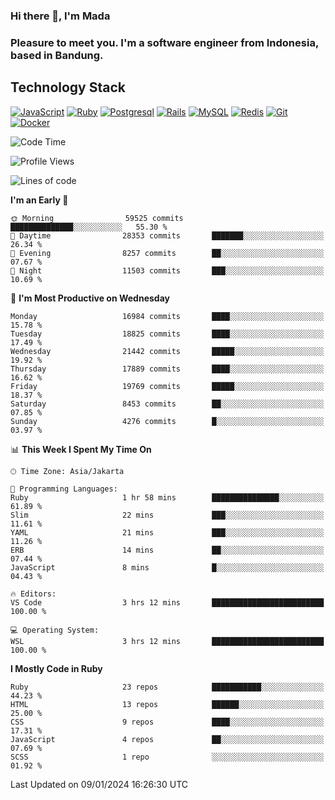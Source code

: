 ### Hi there 👋, I'm Mada
### Pleasure to meet you. I'm a software engineer from Indonesia, based in Bandung.

## Technology Stack

[![JavaScript](https://img.shields.io/badge/-JavaScript-%23F7DF1C?style=flat-square&logo=javascript&logoColor=000000&labelColor=%23F7DF1C&color=%23FFCE5A)](https://www.javascript.com/)
[![Ruby](https://img.shields.io/badge/Ruby-CC342D?style=flat-square&logo=ruby&logoColor=white)](https://www.ruby-lang.org/en/)
[![Postgresql](https://img.shields.io/badge/PostgreSQL-316192?style=flat-square&logo=postgresql&logoColor=ffffff)](https://www.postgresql.org/)
[![Rails](https://img.shields.io/badge/Ruby_on_Rails-CC0000?style=flat-square&logo=ruby-on-rails&logoColor=white)](https://rubyonrails.org/)
[![MySQL](https://img.shields.io/badge/-MySQL-4479A1?style=flat-square&logo=MySQL&logoColor=ffffff)](https://www.mysql.com/)
[![Redis](https://img.shields.io/badge/-Redis-DC382D?style=flat-square&logo=Redis&logoColor=ffffff)](https://redis.io/)
[![Git](https://img.shields.io/badge/-Git-%23F05032?style=flat-square&logo=git&logoColor=%23ffffff)](https://git-scm.com/)
[![Docker](https://img.shields.io/badge/-Docker-2496ED?style=flat-square&logo=docker&logoColor=ffffff)](https://www.docker.com/)
<!--
**madaarya/madaarya** is a ✨ _special_ ✨ repository because its `README.md` (this file) appears on your GitHub profile.

Here are some ideas to get you started:

- 🔭 I’m currently working on ...
- 🌱 I’m currently learning ...
- 👯 I’m looking to collaborate on ...
- 🤔 I’m looking for help with ...
- 💬 Ask me about ...
- 📫 How to reach me: ...
- 😄 Pronouns: ...
- ⚡ Fun fact: ...
-->
<!--START_SECTION:waka-->
![Code Time](http://img.shields.io/badge/Code%20Time-5%2C770%20hrs%2027%20mins-blue)

![Profile Views](http://img.shields.io/badge/Profile%20Views-0-blue)

![Lines of code](https://img.shields.io/badge/From%20Hello%20World%20I%27ve%20Written-40.4%20million%20lines%20of%20code-blue)

**I'm an Early 🐤** 

```text
🌞 Morning                59525 commits       ██████████████░░░░░░░░░░░   55.30 % 
🌆 Daytime                28353 commits       ███████░░░░░░░░░░░░░░░░░░   26.34 % 
🌃 Evening                8257 commits        ██░░░░░░░░░░░░░░░░░░░░░░░   07.67 % 
🌙 Night                  11503 commits       ███░░░░░░░░░░░░░░░░░░░░░░   10.69 % 
```
📅 **I'm Most Productive on Wednesday** 

```text
Monday                   16984 commits       ████░░░░░░░░░░░░░░░░░░░░░   15.78 % 
Tuesday                  18825 commits       ████░░░░░░░░░░░░░░░░░░░░░   17.49 % 
Wednesday                21442 commits       █████░░░░░░░░░░░░░░░░░░░░   19.92 % 
Thursday                 17889 commits       ████░░░░░░░░░░░░░░░░░░░░░   16.62 % 
Friday                   19769 commits       █████░░░░░░░░░░░░░░░░░░░░   18.37 % 
Saturday                 8453 commits        ██░░░░░░░░░░░░░░░░░░░░░░░   07.85 % 
Sunday                   4276 commits        █░░░░░░░░░░░░░░░░░░░░░░░░   03.97 % 
```


📊 **This Week I Spent My Time On** 

```text
🕑︎ Time Zone: Asia/Jakarta

💬 Programming Languages: 
Ruby                     1 hr 58 mins        ███████████████░░░░░░░░░░   61.89 % 
Slim                     22 mins             ███░░░░░░░░░░░░░░░░░░░░░░   11.61 % 
YAML                     21 mins             ███░░░░░░░░░░░░░░░░░░░░░░   11.26 % 
ERB                      14 mins             ██░░░░░░░░░░░░░░░░░░░░░░░   07.44 % 
JavaScript               8 mins              █░░░░░░░░░░░░░░░░░░░░░░░░   04.43 % 

🔥 Editors: 
VS Code                  3 hrs 12 mins       █████████████████████████   100.00 % 

💻 Operating System: 
WSL                      3 hrs 12 mins       █████████████████████████   100.00 % 
```

**I Mostly Code in Ruby** 

```text
Ruby                     23 repos            ███████████░░░░░░░░░░░░░░   44.23 % 
HTML                     13 repos            ██████░░░░░░░░░░░░░░░░░░░   25.00 % 
CSS                      9 repos             ████░░░░░░░░░░░░░░░░░░░░░   17.31 % 
JavaScript               4 repos             ██░░░░░░░░░░░░░░░░░░░░░░░   07.69 % 
SCSS                     1 repo              ░░░░░░░░░░░░░░░░░░░░░░░░░   01.92 % 
```




 Last Updated on 09/01/2024 16:26:30 UTC
<!--END_SECTION:waka-->
